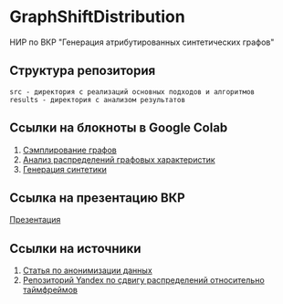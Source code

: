 # GraphShiftDistribution
НИР по ВКР "Генерация атрибутированных синтетических графов"

## Структура репозитория

```
src - директория с реализаций основных подходов и алгоритмов
results - директория с анализом результатов
```

## Ссылки на блокноты в Google Colab

1. [Сэмплирование графов](https://colab.research.google.com/drive/11Au_LNLosBKJ1KFCjEiFa0g65sl5Yb4G?usp=sharing)
2. [Анализ распределений графовых характеристик](https://colab.research.google.com/drive/1JbERBhpfMoZlE6DS425IRTEgFJHJ-XQu?usp=sharing)
3. [Генерация синтетики](https://colab.research.google.com/drive/1AOblaZyryFf6pLTpfdv1Ka4gVBrBq5PY?usp=sharing)

## Ссылка на презентацию ВКР

[Презентация](https://docs.google.com/presentation/d/1LQr203NCqcQ59wtwa7ud-9Bj8uUtU_n7NgbsyV2JWHk/edit?usp=sharing)

## Ссылки на источники

1. [Статья по анонимизации данных](https://dspace.cvut.cz/bitstream/handle/10467/95046/F8-BP-2021-Jenicek-Jan-thesis.pdf?sequence=-1&isAllowed=y)
2. [Репозиторий Yandex по сдвигу распределений относительно таймфреймов](https://github.com/yandex-research/tabred)
